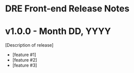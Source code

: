 # DRE Front-end Release Notes

# v1.0.0 - Month DD, YYYY

[Description of release]

- [feature #1]
- [feature #2]
- [feature #3]
